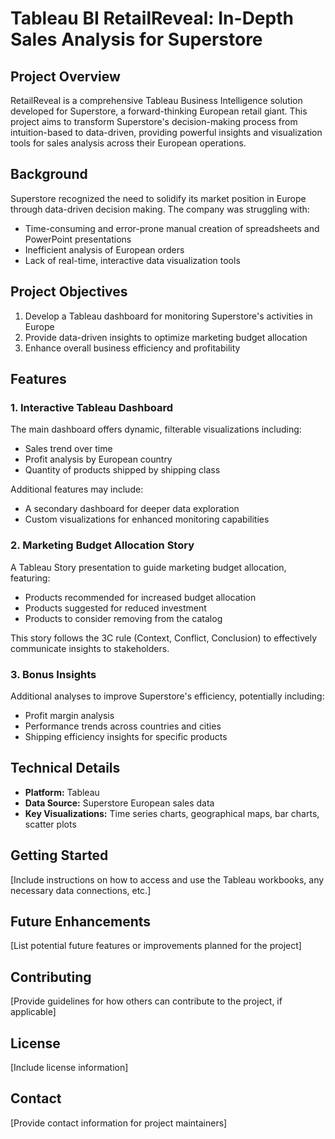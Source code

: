 # Tableau BI RetailReveal: In-Depth Sales Analysis for Superstore

## Project Overview

RetailReveal is a comprehensive Tableau Business Intelligence solution developed for Superstore, a forward-thinking European retail giant. This project aims to transform Superstore's decision-making process from intuition-based to data-driven, providing powerful insights and visualization tools for sales analysis across their European operations.

## Background

Superstore recognized the need to solidify its market position in Europe through data-driven decision making. The company was struggling with:

- Time-consuming and error-prone manual creation of spreadsheets and PowerPoint presentations
- Inefficient analysis of European orders
- Lack of real-time, interactive data visualization tools

## Project Objectives

1. Develop a Tableau dashboard for monitoring Superstore's activities in Europe
2. Provide data-driven insights to optimize marketing budget allocation
3. Enhance overall business efficiency and profitability

## Features

### 1. Interactive Tableau Dashboard

The main dashboard offers dynamic, filterable visualizations including:

- Sales trend over time
- Profit analysis by European country
- Quantity of products shipped by shipping class

Additional features may include:
- A secondary dashboard for deeper data exploration
- Custom visualizations for enhanced monitoring capabilities

### 2. Marketing Budget Allocation Story

A Tableau Story presentation to guide marketing budget allocation, featuring:

- Products recommended for increased budget allocation
- Products suggested for reduced investment
- Products to consider removing from the catalog

This story follows the 3C rule (Context, Conflict, Conclusion) to effectively communicate insights to stakeholders.

### 3. Bonus Insights

Additional analyses to improve Superstore's efficiency, potentially including:

- Profit margin analysis
- Performance trends across countries and cities
- Shipping efficiency insights for specific products

## Technical Details

- **Platform:** Tableau
- **Data Source:** Superstore European sales data
- **Key Visualizations:** Time series charts, geographical maps, bar charts, scatter plots

## Getting Started

[Include instructions on how to access and use the Tableau workbooks, any necessary data connections, etc.]

## Future Enhancements

[List potential future features or improvements planned for the project]

## Contributing

[Provide guidelines for how others can contribute to the project, if applicable]

## License

[Include license information]

## Contact

[Provide contact information for project maintainers]
